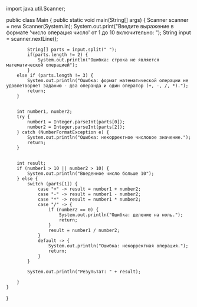 import java.util.Scanner;

public class Main {
    public static void main(String[] args) {
        Scanner scanner = new Scanner(System.in);
        System.out.print("Введите выражение в формате 'число операция число' от 1 до 10 включительно: ");
        String input = scanner.nextLine();

            String[] parts = input.split(" ");
            if(parts.length != 2) {
                System.out.println("Ошибка: строка не является математической операцией");
            }
        else if (parts.length != 3) {
            System.out.println("Ошибка: формат математической операции не удовлетворяет заданию - два операнда и один оператор (+, -, /, *).");
            return;
        }


        int number1, number2;
        try {
            number1 = Integer.parseInt(parts[0]);
            number2 = Integer.parseInt(parts[2]);
        } catch (NumberFormatException e) {
            System.out.println("Ошибка: некорректное числовое значение.");
            return;
        }


        int result;
        if (number1 > 10 || number2 > 10) {
            System.out.println("Введенное число больше 10");
        } else {
            switch (parts[1]) {
                case "+" -> result = number1 + number2;
                case "-" -> result = number1 - number2;
                case "*" -> result = number1 * number2;
                case "/" -> {
                    if (number2 == 0) {
                        System.out.println("Ошибка: деление на ноль.");
                        return;
                    }
                    result = number1 / number2;
                }
                default -> {
                    System.out.println("Ошибка: некорректная операция.");
                    return;
                }
            }

            System.out.println("Результат: " + result);

        }
    }
}

